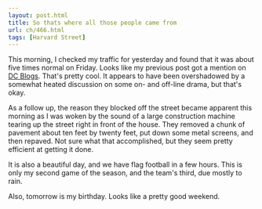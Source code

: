 ```yaml
---
layout: post.html
title: So thats where all those people came from
url: ch/466.html
tags: [Harvard Street]
---
```

This morning, I checked my traffic for yesterday and found that it was about five times normal on Friday. Looks like my previous post got a mention on [DC Blogs](http://dcblogs.com/?p=479). That's pretty cool. It appears to have been overshadowed by a somewhat heated discussion on some on- and off-line drama, but that's okay.

As a follow up, the reason they blocked off the street became apparent this morning as I was woken by the sound of a large construction machine tearing up the street right in front of the house. They removed a chunk of pavement about ten feet by twenty feet, put down some metal screens, and then repaved. Not sure what that accomplished, but they seem pretty efficient at getting it done.

It is also a beautiful day, and we have flag football in a few hours. This is only my second game of the season, and the team's third, due mostly to rain.

Also, tomorrow is my birthday. Looks like a pretty good weekend.

